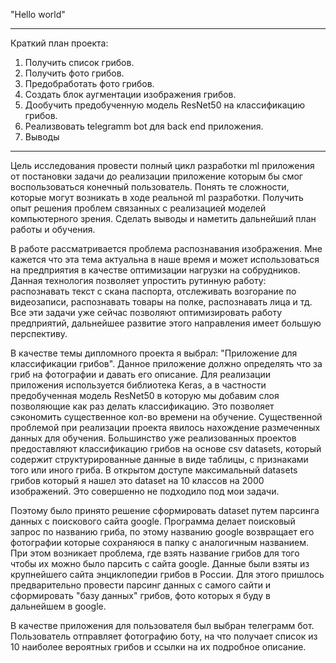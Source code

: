 "Hello world"

------------------------------------------
Краткий план проекта:
1) Получить список грибов.
2) Получить фото грибов.
3) Предобработать фото грибов.
4) Создать блок аугментации изображения грибов.
5) Дообучить предобученную модель ResNet50 на классификацию грибов.
6) Реализвовать telegramm bot для back end приложения. 
7) Выводы
------------------------------------------
Цель исследования провести полный цикл разработки ml приложения от постановки задачи до реализации приложение которым бы смог воспользоваться конечный пользователь.
Понять те сложности, которые могут возникать в ходе реальной ml разработки. Получить опыт решения проблем связанных с реализацией моделей компьютерного зрения.
Сделать выводы и наметить дальнейший план работы и обучения.

В работе рассматривается проблема распознавания изображения. Мне кажется что эта тема актуальна в наше время и может использоваться на предприятия в качестве оптимизации нагрузки на собрудников.
Данная технология позволяет упростить рутинную работу: распознавать текст с скана паспорта, отслеживать возгорание по видеозаписи, распознавать товары на полке, распознавать лица и тд. 
Все эти задачи уже сейчас позволяют оптимизировать работу предприятий, дальнейшее развитие этого направления имеет большую перспективу.

В качестве темы дипломного проекта я выбрал: "Приложение для классификации грибов". Данное приложение должно определять что за гриб на фотографии и давать его описание. Для реализации приложения используется 
библиотека Keras, а в частности предобученная модель ResNet50 в которую мы добавим слоя позволяющие как раз делать классификацию. Это позволяет сэкономить существенное кол-во времени на обучение. 
Существенной проблемой при реализации проекта явилось нахождение размеченных данных для обучения.
Большинство уже реализованных проектов предоставляют классификацию грибов на основе csv datasets, который содержит структурированные данные в виде таблицы, с признаками того или иного гриба.
В открытом доступе максимальный datasets грибов который я нашел это dataset на 10 классов на 2000 изображений. Это совершенно не подходило под мои задачи. 

Поэтому было принято решение сформировать dataset путем парсинга данных с поискового сайта google. Программа делает поисковый запрос по названию гриба, по этому названию google возвращает его фотографии которые сохраняюся в папку с аналогичным названием.
При этом возникает проблема, где взять название грибов для того чтобы их можно было парсить с сайта google. Данные были взяты из крупнейшего сайта энциклопедии грибов в России. 
Для этого пришлось предварительно провести парсинг данных с самого сайти и сформировать "базу данных" грибов, фото которых я буду в дальнейшем в google.

В качестве приложения для пользователя был выбран телеграмм бот. Пользователь отправляет фотографию боту, на что получает список из 10 наиболее вероятных грибов и ссылки на их подробное описание.







